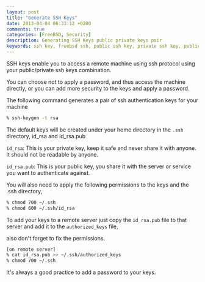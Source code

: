 ```yaml
---
layout: post
title: "Generate SSH Keys"
date: 2013-04-04 06:33:12 +0200
comments: true
categories: [FreeBSD, Security]
description: Generating SSH Keys public private keys pair
keywords: ssh key, freebsd ssh, public ssh key, private ssh key, public key 
---
```

SSH keys enable you to access a remote machine using ssh protocol using your public/private ssh keys combination.

You can choose not to apply a password, and thus access the machine directly, or you can add more security to the keys and apply a password.

The following command generates a pair of ssh authentication keys for your machine
``` bash
% ssh-keygen -t rsa
```

The default keys will be created under your home directory in the `.ssh` directory, id_rsa and id_rsa.pub

`id_rsa`: This is your private key, keep it safe and never share it with anyone. It should not be readable by anyone.

`id_rsa.pub`: This is your public key, you share it with the server or service you want to authenticate against.

You will also need to apply the following permissions to the keys and the .ssh directory,
``` bash
% chmod 700 ~/.ssh
% chmod 600 ~/.ssh/id_rsa
```

To add your keys to a remote server just copy the `id_rsa.pub` file to that server and add it to the `authorized_keys` file,

also don't forget to fix the permissions.
``` bash
[on remote server]
% cat id_rsa.pub >> ~/.ssh/authorized_keys
% chmod 700 ~/.ssh
```

It's always a good practice to add a password to your keys.
